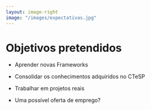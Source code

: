 ```yaml
---
layout: image-right
image: "/images/expectativas.jpg"
---
```


# Objetivos pretendidos
- Aprender novas Frameworks

- Consolidar os conhecimentos adquiridos no CTeSP

- Trabalhar em projetos reais

- Uma possível oferta de emprego?

<!-- É melhor não mostrar isto por questões de dignidade... hahah -->
